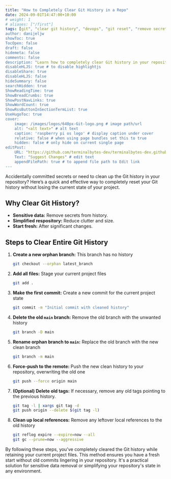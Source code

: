 ```yaml
---
title: "How to Completely Clear Git History in a Repo"
date: 2024-09-01T14:47:00+10:00
# weight: 1
# aliases: ["/first"]
tags: [git", "clear git history", "devops", "git reset", "remove secrets", "git force push", "git orphan branch", "git cleanup", "repository cleanup", "version control"]
author: danijeljw
showToc: true
TocOpen: false
draft: false
hidemeta: false
comments: false
description: "Learn how to completely clear Git history in your repository, remove sensitive data, and start fresh while keeping your current project files intact."
disableHLJS: true # to disable highlightjs
disableShare: true
disableHLJS: false
hideSummary: false
searchHidden: true
ShowReadingTime: true
ShowBreadCrumbs: true
ShowPostNavLinks: true
ShowWordCount: true
ShowRssButtonInSectionTermList: true
UseHugoToc: true
cover:
    image: /images/logos/640px-Git-logo.png # image path/url
    alt: "<alt text>" # alt text
    caption: 'raspberry pi os logo' # display caption under cover
    relative: false # when using page bundles set this to true
    hidden: false # only hide on current single page
editPost:
    URL: "https://github.com/terminalbytes-dev/terminalbytes-dev.github.io/tree/main/content"
    Text: "Suggest Changes" # edit text
    appendFilePath: true # to append file path to Edit link
---
```


Accidentally committed secrets or need to clean up the Git history in your repository? Here’s a quick and effective way to completely reset your Git history without losing the current state of your project.

## Why Clear Git History?

- **Sensitive data:** Remove secrets from history.
- **Simplified respository:** Reduce clutter and size.
- **Start fresh:** After significant changes.

## Steps to Clear Entire Git History

1. **Create a new orphan branch:** This branch has no history
    ```sh
    git checkout --orphan latest_branch
    ```

1. **Add all files:** Stage your current project files
    ```sh
    git add .
    ```

1. **Make the first commit:** Create a new commit for the current project state
    ```sh
    git commit -m "Initial commit with cleaned history"
    ```

1. **Delete the old `main` branch:** Remove the old branch with the unwanted history
    ```sh
    git branch -D main
    ```

1. **Rename orphan branch to `main`:** Replace the old branch with the new clean branch
    ```sh
    git branch -m main
    ```

1. **Force-push to the remote:** Push the new clean history to your repository, overwriting the old one
    ```sh
    git push --force origin main
    ```

1. **(Optional) Delete old tags:** If necessary, remove any old tags pointing to the previous history.
    ```sh
    git tag -l | xargs git tag -d
    git push origin --delete $(git tag -l)
    ```

1. **Clean up local references:** Remove any leftover local references to the old history
    ```sh
    git reflog expire --expire=now --all
    git gc --prune=now --aggressive
    ```

By following these steps, you’ve completely cleared the Git history while retaining your current project files. This method ensures you have a fresh start without old commits lingering in your repository. It's a practical solution for sensitive data removal or simplifying your repository's state in any environment.
